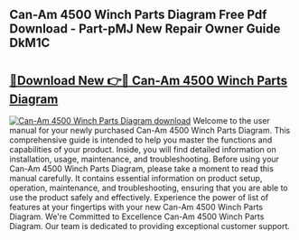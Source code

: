 ## Can-Am 4500 Winch Parts Diagram Free Pdf Download - Part-pMJ New Repair Owner Guide DkM1C

# <h2><a href="http://dfhbuz.blite.top/?on=Can-Am+4500+Winch+Parts+Diagram">🔗Download New 👉🔴 Can-Am 4500 Winch Parts Diagram</a></h2>

[![Can-Am 4500 Winch Parts Diagram download](https://i.imgur.com/lujVjoI.png)](http://dfhbuz.blite.top/?on=Can-Am+4500+Winch+Parts+Diagram)
Welcome to the user manual for your newly purchased Can-Am 4500 Winch Parts Diagram. This comprehensive guide is intended to help you master the functions and capabilities of your product. Inside, you will find detailed information on installation, usage, maintenance, and troubleshooting. Before using your Can-Am 4500 Winch Parts Diagram, please take a moment to read this manual carefully. It contains essential information on product setup, operation, maintenance, and troubleshooting, ensuring that you are able to use the product safely and effectively. Experience the power of list of features at your fingertips with your new Can-Am 4500 Winch Parts Diagram. We're Committed to Excellence Can-Am 4500 Winch Parts Diagram. Our team is dedicated to providing exceptional customer support.
